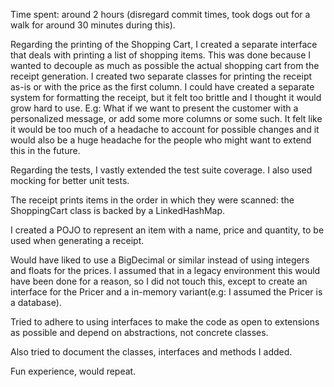 Time spent: around 2 hours (disregard commit times, took dogs out for a walk for around 30 minutes during this).

Regarding the printing of the Shopping Cart, I created a separate interface that deals with printing a list of shopping items. This was done because I wanted to decouple as much as possible the actual shopping cart from the receipt generation. 
I created two separate classes for printing the receipt as-is or with the price as the first column. I could have created a separate system for formatting the receipt, but it felt too brittle and I thought it would grow hard to use. E.g: What if we want to present the customer with a personalized message, or add some more columns or some such. It felt like it would be too much of a  headache to account for possible changes and it would also be a huge headache for the people who might want to extend this in the future.

Regarding the tests, I vastly extended the test suite coverage. I also used mocking for better unit tests.

The receipt prints items in the order in which they were scanned: the ShoppingCart class is backed by a LinkedHashMap.

I created a POJO to represent an item with a name, price and quantity, to be used when generating a receipt.

Would have liked to use a BigDecimal or similar instead of using integers and floats for the prices.
I assumed that in a legacy environment this would have been done for a reason, so I did not touch this, except to create an interface for the Pricer and a in-memory variant(e.g: I assumed the Pricer is a database).

Tried to adhere to using interfaces to make the code as open to extensions as possible and depend on abstractions, not concrete classes.

Also tried to document the classes, interfaces and methods I added.

Fun experience, would repeat.
